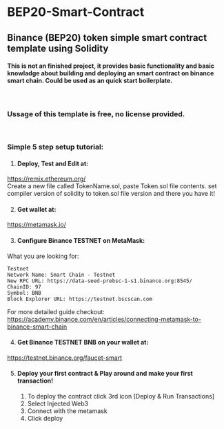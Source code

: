 # BEP20-Smart-Contract
## Binance (BEP20) token simple smart contract template using Solidity
#### This is not an finished project, it provides basic functionality and basic knowladge about building and deploying an smart contract on binance smart chain. Could be used as an quick start boilerplate.

<br>

### Ussage of this template is free, no license provided.

<br>

### Simple 5 step setup tutorial:

1. #### Deploy, Test and Edit at:
https://remix.ethereum.org/ <br>
Create a new file called TokenName.sol, paste Token.sol file contents. 
set compiler version of solidity to token.sol file version
and there you have it!

2. #### Get wallet at:

https://metamask.io/

3. #### Configure Binance TESTNET on MetaMask:

What you are looking for:
```
Testnet
Network Name: Smart Chain - Testnet
New RPC URL: https://data-seed-prebsc-1-s1.binance.org:8545/
ChainID: 97
Symbol: BNB
Block Explorer URL: https://testnet.bscscan.com
```
For more detailed guide checkout: <br>
https://academy.binance.com/en/articles/connecting-metamask-to-binance-smart-chain

4. #### Get Binance TESTNET BNB on your wallet at:

https://testnet.binance.org/faucet-smart

5. #### Deploy your first contract & Play around and make your first transaction!
    1. To deploy the contract click 3rd icon [Deploy & Run Transactions]
    1. Select Injected Web3
    1. Connect with the metamask
    1. Click deploy
